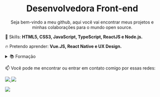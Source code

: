 <p >
  <h1 align="center">Desenvolvedora Front-end</h1>
</p>

<p align="center">
  Seja bem-vindo a meu github, aqui você vai encontrar meus projetos e minhas colaborações para o mundo open source.
</p>

<p align="left">
  🚀 Skills: <strong>HTML5, CSS3, JavaScript, TypeScript, ReactJS e Node.js.</strong>
</p>

<p align="left">
  🔥 Pretendo aprender: <strong>Vue.JS, React Native e UX Design.</strong>
</p>

<details>
    <summary>📚 Formação</summary>
    <br />
    <ul>
        <li> Tecníco em Informática | IFAL</li>
        <li> Programação Frontend | Digital House - Estação Hack</li>
        <li> AceleraDEV ReactJS | Codenation</li>
    </ul>
</details>

<p align="left">
📫  Você pode me encontrar ou entrar em contato comigo por essas redes:
</p>

<p align="left">
  <a href="mailto:ferreirasamara.sf@gmail.com" alt="Gmail">
   <img src="https://img.shields.io/badge/-ferreirasamara.sf@gmail.com-e34c41?style=flat-square&labelColor=e34c41&logo=gmail&logoColor=white&link=ferreirasamara.sf@gmail.com" /> 
  </a>

  <a href="https://www.linkedin.com/in/samarafer" alt="Linkedin">
    <img src="https://img.shields.io/badge/-Samara%20Ferreira-blue?style=flat-square&logo=Linkedin&logoColor=white&link=https://www.linkedin.com/in/samarafer" />
  </a>
</p>

<p>
   <img align="center" src="https://github-readme-stats.vercel.app/api/top-langs/?username=samaraferreira&show_icons=true&layout=compact" />
</p>
